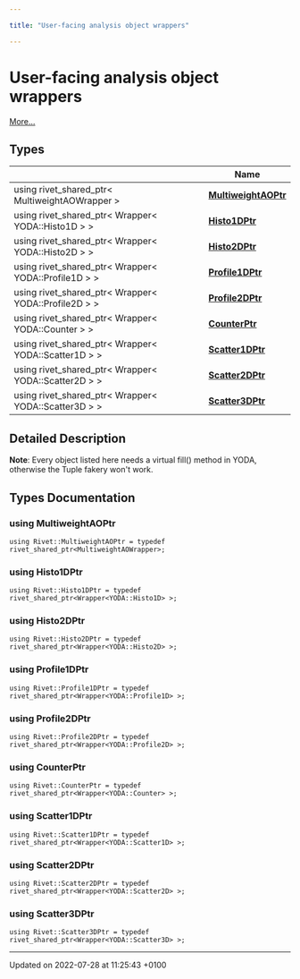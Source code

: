 ```yaml
---

title: "User-facing analysis object wrappers"

---
```


# User-facing analysis object wrappers

 [More...](#detailed-description)

## Types

|                | Name           |
| -------------- | -------------- |
| using rivet_shared_ptr< MultiweightAOWrapper > | **[MultiweightAOPtr](http://example.org/modules/group__useraos/#using-multiweightaoptr)**  |
| using rivet_shared_ptr< Wrapper< YODA::Histo1D > > | **[Histo1DPtr](http://example.org/modules/group__useraos/#using-histo1dptr)**  |
| using rivet_shared_ptr< Wrapper< YODA::Histo2D > > | **[Histo2DPtr](http://example.org/modules/group__useraos/#using-histo2dptr)**  |
| using rivet_shared_ptr< Wrapper< YODA::Profile1D > > | **[Profile1DPtr](http://example.org/modules/group__useraos/#using-profile1dptr)**  |
| using rivet_shared_ptr< Wrapper< YODA::Profile2D > > | **[Profile2DPtr](http://example.org/modules/group__useraos/#using-profile2dptr)**  |
| using rivet_shared_ptr< Wrapper< YODA::Counter > > | **[CounterPtr](http://example.org/modules/group__useraos/#using-counterptr)**  |
| using rivet_shared_ptr< Wrapper< YODA::Scatter1D > > | **[Scatter1DPtr](http://example.org/modules/group__useraos/#using-scatter1dptr)**  |
| using rivet_shared_ptr< Wrapper< YODA::Scatter2D > > | **[Scatter2DPtr](http://example.org/modules/group__useraos/#using-scatter2dptr)**  |
| using rivet_shared_ptr< Wrapper< YODA::Scatter3D > > | **[Scatter3DPtr](http://example.org/modules/group__useraos/#using-scatter3dptr)**  |

## Detailed Description


**Note**: Every object listed here needs a virtual fill() method in YODA, otherwise the Tuple fakery won't work. 
## Types Documentation

### using MultiweightAOPtr

```
using Rivet::MultiweightAOPtr = typedef rivet_shared_ptr<MultiweightAOWrapper>;
```


### using Histo1DPtr

```
using Rivet::Histo1DPtr = typedef rivet_shared_ptr<Wrapper<YODA::Histo1D> >;
```


### using Histo2DPtr

```
using Rivet::Histo2DPtr = typedef rivet_shared_ptr<Wrapper<YODA::Histo2D> >;
```


### using Profile1DPtr

```
using Rivet::Profile1DPtr = typedef rivet_shared_ptr<Wrapper<YODA::Profile1D> >;
```


### using Profile2DPtr

```
using Rivet::Profile2DPtr = typedef rivet_shared_ptr<Wrapper<YODA::Profile2D> >;
```


### using CounterPtr

```
using Rivet::CounterPtr = typedef rivet_shared_ptr<Wrapper<YODA::Counter> >;
```


### using Scatter1DPtr

```
using Rivet::Scatter1DPtr = typedef rivet_shared_ptr<Wrapper<YODA::Scatter1D> >;
```


### using Scatter2DPtr

```
using Rivet::Scatter2DPtr = typedef rivet_shared_ptr<Wrapper<YODA::Scatter2D> >;
```


### using Scatter3DPtr

```
using Rivet::Scatter3DPtr = typedef rivet_shared_ptr<Wrapper<YODA::Scatter3D> >;
```







-------------------------------

Updated on 2022-07-28 at 11:25:43 +0100